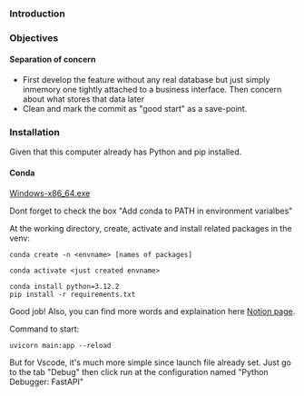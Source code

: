 ### Introduction
### Objectives
#### Separation of concern
- First develop the feature without any real database but just simply inmemory one tightly attached to a business interface. Then concern about what stores that data later
- Clean and mark the commit as "good start" as a save-point.
### Installation
Given that this computer already has Python and pip installed.
#### Conda
[Windows-x86_64.exe](https://repo.anaconda.com/miniconda/Miniconda3-latest-Windows-x86_64.exe)

Dont forget to check the box "Add conda to PATH in environment varialbes"

At the working directory, create, activate and install related packages in the venv:
```
conda create -n <envname> [names of packages]
```
```
conda activate <just created envname>
```
```
conda install python=3.12.2
pip install -r requirements.txt
```

Good job!
Also, you can find more words and explaination here [Notion page](https://www.notion.so/chungbattu/studying-fastapi-78533a5799674c1b8af366beac553096).

Command to start:
```
uvicorn main:app --reload
```
But for Vscode, it's much more simple since launch file already set. Just go to the tab "Debug" then click run at the configuration named "Python Debugger: FastAPI"